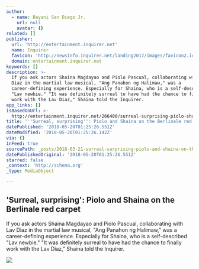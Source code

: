 ```yaml
---
author:
  - name: Bayani San Diego Jr.
    url: null
    avatar: {}
related: []
publisher:
  url: 'http://entertainment.inquirer.net'
  name: Inquirer
  favicon: 'http://newsinfo.inquirer.net/landing2017/images/favicon2.ico'
  domain: entertainment.inquirer.net
keywords: []
description: >-
  If you ask actors Shaina Magdayao and Piolo Pascual, collaborating with Lav
  Diaz in the martial law musical, "Ang Panahon ng Halimaw," was a
  career-defining experience. Especially for Shaina, who is a self-described
  "Lav newbie." "It was definitely surreal to have had the chance to finally
  work with the Lav Diaz," Shaina told the Inquirer.
app_links: []
isBasedOnUrl: >-
  http://entertainment.inquirer.net/266400/surreal-surprising-piolo-shaina-berlinale-red-carpet/amp
title: '''Surreal, surprising'': Piolo and Shaina on the Berlinale red carpet'
datePublished: '2018-05-20T01:25:26.551Z'
dateModified: '2018-05-20T01:25:26.142Z'
via: {}
inFeed: true
sourcePath: _posts/2018-03-21-surreal-surprising-piolo-and-shaina-on-the-berlinale-red.md
datePublishedOriginal: '2018-05-20T01:25:26.551Z'
starred: false
_context: 'http://schema.org'
_type: MediaObject

---
```

<article style=""><h1>'Surreal, surprising': Piolo and Shaina on the Berlinale red carpet</h1><p>If you ask actors Shaina Magdayao and Piolo Pascual, collaborating with Lav Diaz in the martial law musical, "Ang Panahon ng Halimaw," was a career-defining experience. Especially for Shaina, who is a self-described "Lav newbie." "It was definitely surreal to have had the chance to finally work with the Lav Diaz," Shaina told the Inquirer.</p><img src="http://entertainment.inquirer.net/wp-content/blogs.dir/6/files/2018/03/0318piolo-1-600x800.jpg" /></article>